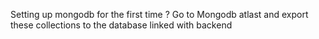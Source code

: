 Setting up mongodb for the first time ? Go to Mongodb atlast and export these collections to the database linked with backend
